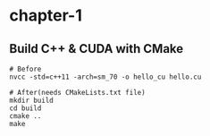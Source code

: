 # chapter-1

## Build C++ & CUDA with CMake
```
# Before
nvcc -std=c++11 -arch=sm_70 -o hello_cu hello.cu

# After(needs CMakeLists.txt file)
mkdir build
cd build
cmake ..
make
```
